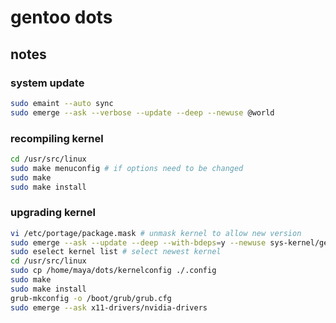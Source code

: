 # gentoo dots

## notes

### system update

```sh
sudo emaint --auto sync
sudo emerge --ask --verbose --update --deep --newuse @world
```

### recompiling kernel

```sh
cd /usr/src/linux
sudo make menuconfig # if options need to be changed
sudo make
sudo make install
```

### upgrading kernel

```sh
vi /etc/portage/package.mask # unmask kernel to allow new version
sudo emerge --ask --update --deep --with-bdeps=y --newuse sys-kernel/gentoo-sources
sudo eselect kernel list # select newest kernel
cd /usr/src/linux
sudo cp /home/maya/dots/kernelconfig ./.config
sudo make
sudo make install
grub-mkconfig -o /boot/grub/grub.cfg
sudo emerge --ask x11-drivers/nvidia-drivers
```
